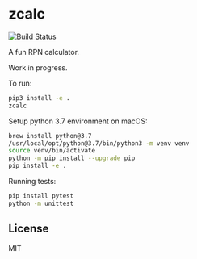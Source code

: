 # zcalc

[![Build Status](https://app.travis-ci.com/blackchip-org/zcalc.svg?branch=main)](https://app.travis-ci.com/blackchip-org/zcalc)

A fun RPN calculator.

Work in progress.

To run:

```bash
pip3 install -e .
zcalc
```

Setup python 3.7 environment on macOS:

```bash
brew install python@3.7
/usr/local/opt/python@3.7/bin/python3 -m venv venv
source venv/bin/activate
python -m pip install --upgrade pip
pip install -e .
```

Running tests:

```bash
pip install pytest
python -m unittest
```

## License

MIT
